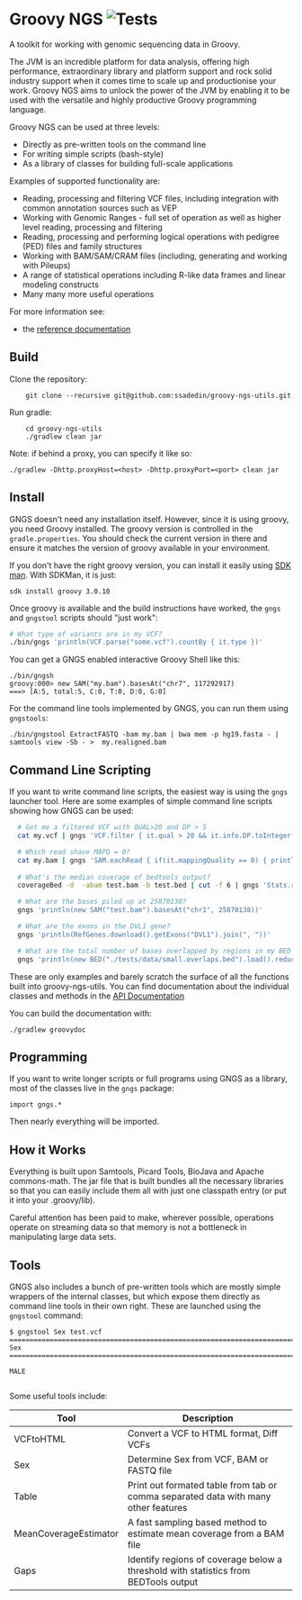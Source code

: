 # Groovy NGS ![Tests](https://github.com/ssadedin/groovy-ngs-utils/actions/workflows/ci-build.yml/badge.svg)

A toolkit for working with genomic sequencing data in Groovy.

The JVM is an incredible platform for data analysis, offering high performance, extraordinary library and platform
support and rock solid industry support when it comes time to scale up and productionise your work.
Groovy NGS aims to unlock the power of the JVM by enabling it to be used with the versatile and
highly productive Groovy programming language.

Groovy NGS can be used at three levels:

 * Directly as pre-written tools on the command line
 * For writing simple scripts (bash-style)
 * As a library of classes for building full-scale applications
 
Examples of supported functionality are:

  * Reading, processing and filtering VCF files, including integration with common annotation sources such as VEP
  * Working with Genomic Ranges - full set of operation as well as higher level reading, processing and filtering 
  * Reading, processing and performing logical operations with pedigree (PED) files and family structures
  * Working with BAM/SAM/CRAM files (including, generating and working with Pileups)
  * A range of statistical operations including R-like data frames and linear modeling constructs
  * Many many more useful operations
 
For more information see:

- the [reference documentation](http://ssadedin.github.io/groovy-ngs-utils/doc/overview-summary.html)

## Build

Clone the repository:

```
    git clone --recursive git@github.com:ssadedin/groovy-ngs-utils.git
```

Run gradle:

```
    cd groovy-ngs-utils
    ./gradlew clean jar
```

Note: if behind a proxy, you can specify it like so:

```
./gradlew -Dhttp.proxyHost=<host> -Dhttp.proxyPort=<port> clean jar
```

## Install

GNGS doesn't need any installation itself. However, since it is using groovy,
you need Groovy installed. The groovy version is controlled in the 
`gradle.properties`. You should check the current version in there and ensure it
matches the version of groovy available in your environment.

If you don't have the right groovy version, you can install it easily
using [SDK man](http://sdkman.io/). With SDKMan, it is just:

```
sdk install groovy 3.0.10
```

Once groovy is available and the build instructions have worked, the `gngs` and `gngstool` scripts
should "just work":

```bash
# What type of variants are in my VCF?
./bin/gngs 'println(VCF.parse("some.vcf").countBy { it.type })'
```

You can get a GNGS enabled interactive Groovy Shell like this:

```
./bin/gngsh
groovy:000> new SAM("my.bam").basesAt("chr7", 117292917)
===> [A:5, total:5, C:0, T:0, D:0, G:0]
```

For the command line tools implemented by GNGS, you can run them using `gngstools`:

```
./bin/gngstool ExtractFASTQ -bam my.bam | bwa mem -p hg19.fasta - | samtools view -Sb - >  my.realigned.bam
```


## Command Line Scripting 


If you want to write command line scripts, the easiest way is using the `gngs` launcher
tool.  Here are some examples of simple command line scripts showing how GNGS can be used:

```bash
  # Get me a filtered VCF with QUAL>20 and DP > 5
  cat my.vcf | gngs 'VCF.filter { it.qual > 20 && it.info.DP.toInteger()>5 }' > filtered.vcf

  # Which read shave MAPQ = 0?
  cat my.bam | gngs 'SAM.eachRead { if(it.mappingQuality == 0) { println it.readName } }'
  
  # What's the median coverage of bedtools output?
  coverageBed -d  -abam test.bam -b test.bed | cut -f 6 | gngs 'Stats.read().median'

  # What are the bases piled up at 25870138?
  gngs 'println(new SAM("test.bam").basesAt("chr1", 25870138))'

  # What are the exons in the DVL1 gene?
  gngs 'println(RefGenes.download().getExons("DVL1").join(", "))'

  # What are the total number of bases overlapped by regions in my BED file?
  gngs 'println(new BED("./tests/data/small.overlaps.bed").load().reduce().size())'

```

These are only examples and barely scratch the surface of all the functions built into
groovy-ngs-utils. You can find documentation about the individual classes and methods
in the [API Documentation](http://ssadedin.github.io/groovy-ngs-utils/doc/index.html)

You can build the documentation with:

```
./gradlew groovydoc
```

## Programming 

If you want to write longer scripts or full programs using GNGS as a library, 
most of the classes live in the `gngs` package:
```
import gngs.*
```

Then nearly everything will be imported.

## How it Works
  
Everything is built upon Samtools, Picard Tools, BioJava and Apache commons-math. The jar file that 
is built bundles all the necessary libraries so that you can easily include them all with just one
classpath entry (or put it into your .groovy/lib).

Careful attention has been paid to make, wherever possible, operations operate on streaming data so that
memory is not a bottleneck in manipulating large data sets.

## Tools

GNGS also includes a bunch of pre-written tools which are mostly simple wrappers of 
the internal classes, but which expose them directly as command line tools in their 
own right. These are launched using the `gngstool` command: 

```
$ gngstool Sex test.vcf
================================================================================
Sex
================================================================================

MALE
 
```

Some useful tools include:

| Tool                   | Description                                                                            |
| ---------------------- | ---------------------------------------------------------------------------------------|
| VCFtoHTML              | Convert a VCF to HTML format, Diff VCFs                                                |
| Sex                    | Determine Sex from VCF, BAM or FASTQ file                                              |
| Table                  | Print out formated table from tab or comma separated data with many other features     |
| MeanCoverageEstimator  | A fast sampling based method to estimate mean coverage from a BAM file                 |
| Gaps                   | Identify regions of coverage below a threshold with statistics from BEDTools output    |

